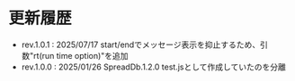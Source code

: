 # 更新履歴

- rev.1.0.1 : 2025/07/17
  start/endでメッセージ表示を抑止するため、引数"rt(run time option)"を追加
- rev.1.0.0 : 2025/01/26
  SpreadDb.1.2.0 test.jsとして作成していたのを分離